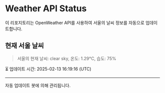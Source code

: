 
# Weather API Status

이 리포지토리는 OpenWeather API를 사용하여 서울의 날씨 정보를 자동으로 업데이트합니다.

## 현재 서울 날씨
> 서울의 현재 날씨: clear sky, 온도: 1.29°C, 습도: 75%

⏳ 업데이트 시간: 2025-02-13 16:19:16 (UTC)

---
자동 업데이트 봇에 의해 관리됩니다.
